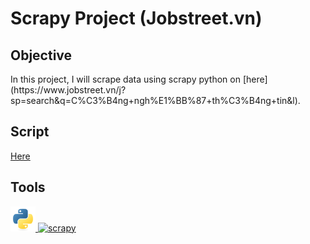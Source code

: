 # Scrapy Project (Jobstreet.vn)

<h2>Objective</h2>
In this project, I will scrape data using scrapy python on  [here](https://www.jobstreet.vn/j?sp=search&q=C%C3%B4ng+ngh%E1%BB%87+th%C3%B4ng+tin&l).

<h2>Script</h2>

[Here](https://github.com/arrlanyhars/scraping-jobstreetvn-scrapy/blob/master/jobstreetvn/spiders/posts_spider.py)

<h2>Tools</h2>
<a href="https://www.python.org" target="_blank" rel="noreferrer"> <img src="https://raw.githubusercontent.com/devicons/devicon/master/icons/python/python-original.svg" alt="python" width="40" height="40"/> </a> <a href="https://scrapy.org/" target="_blank" rel="noreferrer"> <img src="https://camo.githubusercontent.com/40d00cefb120a829517e503658aaf6c987d5f9cc6be5e2e35fb20bd63bdbceb5/68747470733a2f2f7363726170792e6f72672f696d672f7363726170796c6f676f2e706e67" alt="scrapy" width="100" height="40"/> </a>
